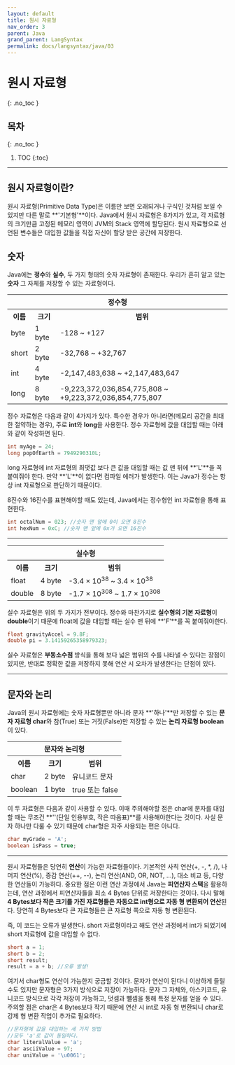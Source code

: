 ```yaml
---
layout: default
title: 원시 자료형
nav_order: 3
parent: Java
grand_parent: LangSyntax
permalink: docs/langsyntax/java/03
---
```


# 원시 자료형
{: .no_toc }

## 목차
{: .no_toc }

1. TOC
{:toc}

---

## 원시 자료형이란?
원시 자료형(Primitive Data Type)은 이름만 보면 오래되거나 구식인 것처럼 보일 수 있지만 다른 말로 **'기본형'**이다. Java에서 원시 자료형은 8가지가 있고, 각 자료형의 크기만큼 고정된 메모리 영역이 JVM의 Stack 영역에 할당된다. 원시 자료형으로 선언된 변수들은 대입한 값들을 직접 자신이 할당 받은 공간에 저장한다.

## 숫자
Java에는 **정수**와 **실수**, 두 가지 형태의 숫자 자료형이 존재한다. 우리가 흔히 알고 있는 **숫자** 그 자체를 저장할 수 있는 자료형이다.

<table>
    <tr>
        <th colspan="3">정수형</th>
    </tr>
    <tr>
        <th>이름</th>
        <th>크기</th>
        <th>범위</th>
    </tr>
    <tr>
        <td>byte</td>
        <td>1 byte</td>
        <td>-128 ~ +127</td>
    </tr>
    <tr>
        <td>short</td>
        <td>2 byte</td>
        <td>-32,768 ~ +32,767</td>
    </tr>
    <tr>
        <td>int</td>
        <td>4 byte</td>
        <td>-2,147,483,638 ~ +2,147,483,647</td>
    </tr>
    <tr>
        <td>long</td>
        <td>8 byte</td>
        <td>-9,223,372,036,854,775,808 ~ +9,223,372,036,854,775,807</td>
    </tr>
</table>

정수 자료형은 다음과 같이 4가지가 있다. 특수한 경우가 아니라면(메모리 공간을 최대한 절약하는 경우), 주로 **int**와 **long**을 사용한다. 정수 자료형에 값을 대입할 때는 아래와 같이 작성하면 된다.

```java
int myAge = 24;
long popOfEarth = 7949290310L;
```

long 자료형에 int 자료형의 최댓값 보다 큰 값을 대입할 때는 값 맨 뒤에 **'L'**을 꼭 붙여줘야 한다. 만약 **'L'**이 없다면 컴파일 에러가 발생한다. 이는 Java가 정수는 항상 int 자료형으로 판단하기 때문이다.

8진수와 16진수를 표현해야할 때도 있는데, Java에서는 정수형인 int 자료형을 통해 표현한다.

```java
int octalNum = 023; //숫자 맨 앞에 0이 오면 8진수
int hexNum = 0xC; //숫자 맨 앞에 0x가 오면 16진수
```

---

<table>
    <tr>
        <th colspan="3">실수형</th>
    </tr>
    <tr>
        <th>이름</th>
        <th>크기</th>
        <th>범위</th>
    </tr>
    <tr>
        <td>float</td>
        <td>4 byte</td>
        <td>-3.4 × 10<sup>38</sup> ~ 3.4 × 10<sup>38</sup></td>
    </tr>
    <tr>
        <td>double</td>
        <td>8 byte</td>
        <td>-1.7 × 10<sup>308</sup> ~ 1.7 × 10<sup>308</sup></td>
    </tr>
</table>

실수 자료형은 위의 두 가지가 전부이다. 정수와 마찬가지로 **실수형의 기본 자료형**이 **double**이기 때문에 float에 값을 대입할 때는 실수 맨 뒤에 **'F'**를 꼭 붙여줘야한다.

```java
float gravityAccel = 9.8F;
double pi = 3.14159265358979323;
```

실수 자료형은 **부동소수점** 방식을 통해 보다 넓은 범위의 수를 나타낼 수 있다는 장점이 있지만, 반대로 정확한 값을 저장하지 못해 연산 시 오차가 발생한다는 단점이 있다.

---

## 문자와 논리
Java의 원시 자료형에는 숫자 자료형뿐만 아니라 문자 **'하나'**만 저장할 수 있는 **문자 자료형 char**와 참(True) 또는 거짓(False)만 저장할 수 있는 **논리 자료형 boolean**이 있다.

<table>
    <tr>
        <th colspan="3">문자와 논리형</th>
    </tr>
    <tr>
        <th>이름</th>
        <th>크기</th>
        <th>범위</th>
    </tr>
    <tr>
        <td>char</td>
        <td>2 byte</td>
        <td>유니코드 문자</td>
    </tr>
    <tr>
        <td>boolean</td>
        <td>1 byte</td>
        <td>true 또는 false</sup></td>
    </tr>
</table>

이 두 자료형은 다음과 같이 사용할 수 있다. 이때 주의해야할 점은 char에 문자를 대입할 때는 무조건 **''(단일 인용부호, 작은 따옴표)**를 사용해야한다는 것이다. 사실 문자 하나만 다룰 수 있기 때문에 char형은 자주 사용되는 편은 아니다.

```java
char myGrade = 'A';
boolean isPass = true;
```

---

원시 자료형들은 당연히 **연산**이 가능한 자료형들이다. 기본적인 사칙 연산(+, -, *, /), 나머지 연산(%), 증감 연산(++, --), 논리 연산(AND, OR, NOT, ...), 대소 비교 등, 다양한 연산들이 가능하다. 중요한 점은 이런 연산 과정에서 Java는 **피연산자 스택**을 활용하는데, 연산 과정에서 피연산자들을 최소 4 Bytes 단위로 저장한다는 것이다. 다시 말해 **4 Bytes보다 작은 크기를 가진 자료형들은 자동으로 int형으로 자동 형 변환되어 연산**된다. 당연히 4 Bytes보다 큰 자료형들은 큰 자료형 쪽으로 자동 형 변환된다.

즉, 이 코드는 오류가 발생한다. short 자료형이라고 해도 연산 과정에서 int가 되었기에 short 자료형에 값을 대입할 수 없다.

```java
short a = 1;
short b = 2;
short result;
result = a + b; //오류 발생!
```

여기서 char형도 연산이 가능한지 궁금할 것이다. 문자가 연산이 된다니 이상하게 들릴 수도 있지만 문자형은 3가지 방식으로 저장이 가능하다. 문자 그 자체와, 아스키코드, 유니코드 방식으로 각각 저장이 가능하고, 덧셈과 뺄셈을 통해 특정 문자를 얻을 수 있다. 주의할 점은 char은 4 Bytes보다 작기 때문에 연산 시 int로 자동 형 변환되니 char로 강제 형 변환 작업이 추가로 필요하다.

```java
//문자형에 값을 대입하는 세 가지 방법
//모두 'a'로 값이 동일하다.
char literalValue = 'a';
char asciiValue = 97;
char uniValue = '\u0061';
```
